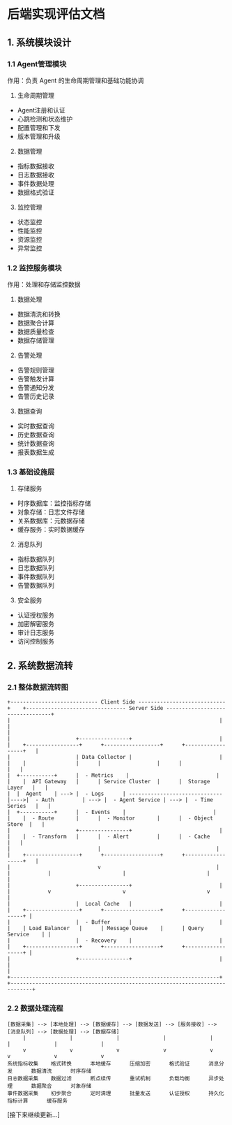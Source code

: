 # 后端实现评估文档

## 1. 系统模块设计

### 1.1 Agent管理模块
作用：负责 Agent 的生命周期管理和基础功能协调

1. 生命周期管理
- Agent注册和认证
- 心跳检测和状态维护
- 配置管理和下发
- 版本管理和升级

2. 数据管理
- 指标数据接收
- 日志数据接收
- 事件数据处理
- 数据格式验证

3. 监控管理
- 状态监控
- 性能监控
- 资源监控
- 异常监控

### 1.2 监控服务模块
作用：处理和存储监控数据

1. 数据处理
- 数据清洗和转换
- 数据聚合计算
- 数据质量检查
- 数据存储管理

2. 告警处理
- 告警规则管理
- 告警触发计算
- 告警通知分发
- 告警历史记录

3. 数据查询
- 实时数据查询
- 历史数据查询
- 统计数据查询
- 报表数据生成

### 1.3 基础设施层

1. 存储服务
- 时序数据库：监控指标存储
- 对象存储：日志文件存储
- 关系数据库：元数据存储
- 缓存服务：实时数据缓存

2. 消息队列
- 指标数据队列
- 日志数据队列
- 事件数据队列
- 告警数据队列

3. 安全服务
- 认证授权服务
- 加密解密服务
- 审计日志服务
- 访问控制服务

## 2. 系统数据流转

### 2.1 整体数据流转图

    +---------------------------- Client Side ----------------------------+    +-------------------------------- Server Side ---------------------------------+
    |                                                                   |    |                                                                             |
    |                     +----------------+                            |    |    +-----------------+      +------------------+      +------------------+   |
    |                     | Data Collector |                            |    |    |                |      |                  |      |                  |   |
    |  +-----------+      |  - Metrics    |                            |    |    |  API Gateway   |      | Service Cluster  |      |  Storage Layer   |   |
    |  |  Agent    | ---> |  - Logs      | ------------------------------|---->|  - Auth         | ---> |  - Agent Service | ---> |  - Time Series   |   |
    |  +-----------+      |  - Events    |                            |    |    |  - Route       |      |  - Monitor       |      |  - Object Store  |   |
    |                     +----------------+                            |    |    |  - Transform   |      |  - Alert         |      |  - Cache         |   |
    |                            |                                     |    |    +-----------------+      +------------------+      +------------------+   |
    |                            v                                     |    |            |                       |                          |            |
    |                     +----------------+                            |    |            v                       v                          v            |
    |                     |  Local Cache   |                            |    |    +-----------------+      +------------------+      +------------------+ |
    |                     |  - Buffer      |                            |    |    | Load Balancer   |      | Message Queue    |      | Query Service    | |
    |                     |  - Recovery    |                            |    |    +-----------------+      +------------------+      +------------------+ |
    |                     +----------------+                            |    |                                                                             |
    +-------------------------------------------------------------------+    +-----------------------------------------------------------------------------+

### 2.2 数据处理流程

    [数据采集] --> [本地处理] --> [数据缓存] --> [数据发送] --> [服务接收] --> [消息队列] --> [数据处理] --> [数据存储]
         |              |              |              |              |              |              |              |
         v              v              v              v              v              v              v              v
    系统指标收集    格式转换      本地缓存      压缩加密      格式验证      消息分发      数据清洗      时序存储
    日志数据采集    数据过滤      断点续传      重试机制      负载均衡      异步处理      数据聚合      对象存储
    事件数据采集    初步聚合      定时清理      批量发送      认证授权      持久化        指标计算      缓存服务

[接下来继续更新...] 